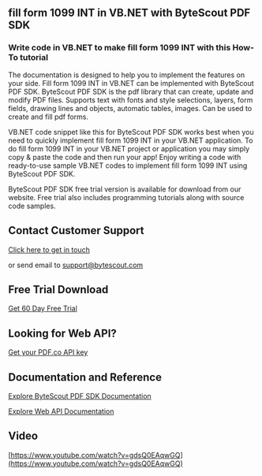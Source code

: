 ## fill form 1099 INT in VB.NET with ByteScout PDF SDK

### Write code in VB.NET to make fill form 1099 INT with this How-To tutorial

The documentation is designed to help you to implement the features on your side. Fill form 1099 INT in VB.NET can be implemented with ByteScout PDF SDK. ByteScout PDF SDK is the pdf library that can create, update and modify PDF files. Supports text with fonts and style selections, layers, form fields, drawing lines and objects, automatic tables, images. Can be used to create and fill pdf forms.

VB.NET code snippet like this for ByteScout PDF SDK works best when you need to quickly implement fill form 1099 INT in your VB.NET application. To do fill form 1099 INT in your VB.NET project or application you may simply copy & paste the code and then run your app! Enjoy writing a code with ready-to-use sample VB.NET codes to implement fill form 1099 INT using ByteScout PDF SDK.

ByteScout PDF SDK free trial version is available for download from our website. Free trial also includes programming tutorials along with source code samples.

## Contact Customer Support

[Click here to get in touch](https://bytescout.zendesk.com/hc/en-us/requests/new?subject=ByteScout%20PDF%20SDK%20Question)

or send email to [support@bytescout.com](mailto:support@bytescout.com?subject=ByteScout%20PDF%20SDK%20Question) 

## Free Trial Download

[Get 60 Day Free Trial](https://bytescout.com/download/web-installer?utm_source=github-readme)

## Looking for Web API? 

[Get your PDF.co API key](https://pdf.co/documentation/api?utm_source=github-readme)

## Documentation and Reference

[Explore ByteScout PDF SDK Documentation](https://bytescout.com/documentation/index.html?utm_source=github-readme)

[Explore Web API Documentation](https://pdf.co/documentation/api?utm_source=github-readme)

## Video

[https://www.youtube.com/watch?v=gdsQ0EAqwGQ](https://www.youtube.com/watch?v=gdsQ0EAqwGQ)